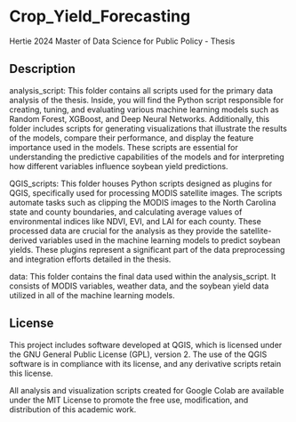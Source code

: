 # Crop_Yield_Forecasting
Hertie 2024 Master of Data Science for Public Policy - Thesis

## Description

analysis_script:
This folder contains all scripts used for the primary data analysis of the thesis. Inside, you will find the Python script responsible for creating, tuning, and evaluating various machine learning models such as Random Forest, XGBoost, and Deep Neural Networks. Additionally, this folder includes scripts for generating visualizations that illustrate the results of the models, compare their performance, and display the feature importance used in the models. These scripts are essential for understanding the predictive capabilities of the models and for interpreting how different variables influence soybean yield predictions.

QGIS_scripts:
This folder houses Python scripts designed as plugins for QGIS, specifically used for processing MODIS satellite images. The scripts automate tasks such as clipping the MODIS images to the North Carolina state and county boundaries, and calculating average values of environmental indices like NDVI, EVI, and LAI for each county. These processed data are crucial for the analysis as they provide the satellite-derived variables used in the machine learning models to predict soybean yields. These plugins represent a significant part of the data preprocessing and integration efforts detailed in the thesis.

data:
This folder contains the final data used within the analysis_script. It consists of MODIS variables, weather data, and the soybean yield data utilized in all of the machine learning models.


## License
This project includes software developed at QGIS, which is licensed under the GNU General Public License (GPL), version 2. The use of the QGIS software is in compliance with its license, and any derivative scripts retain this license.

All analysis and visualization scripts created for Google Colab are available under the MIT License to promote the free use, modification, and distribution of this academic work.
